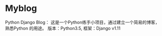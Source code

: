 # Myblog
Python Django Blog：
这是一个Python练手小项目，通过建立一个简易的博客，熟悉Python 的用途。
版本：Python3.5,
框架：Django v1.11
